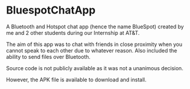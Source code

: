 # BluespotChatApp

A Bluetooth and Hotspot chat app (hence the name BlueSpot) created by me and 2 other students during our Internship at AT&T.

The aim of this app was to chat with friends in close proximity when you cannot speak to each other due to whatever reason. Also included the ability to send files over Bluetooth.

Source code is not publicly available as it was not a unanimous decision.

However, the APK file is available to download and install.
